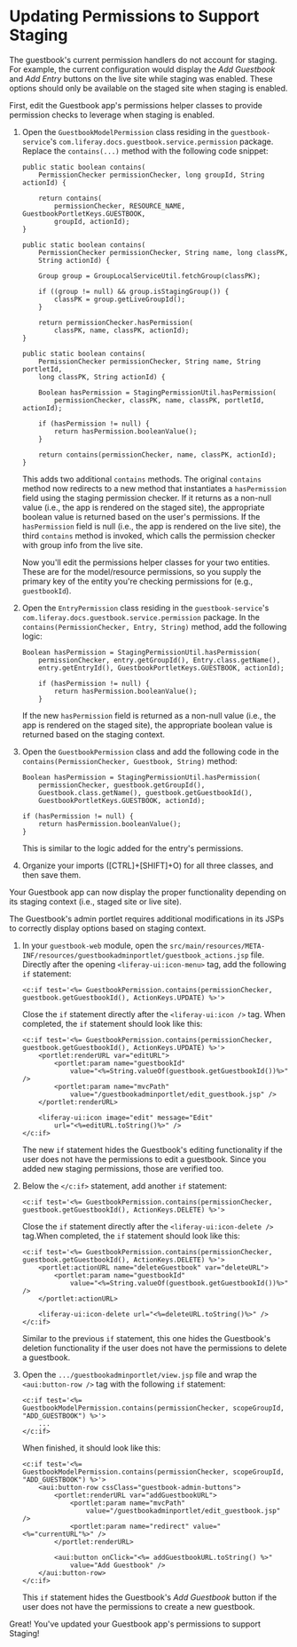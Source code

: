 # Updating Permissions to Support Staging

The guestbook's current permission handlers do not account for staging. For
example, the current configuration would display the *Add Guestbook* and *Add
Entry* buttons on the live site while staging was enabled. These options should
only be available on the staged site when staging is enabled.

First, edit the Guestbook app's permissions helper classes to provide permission
checks to leverage when staging is enabled.

1.  Open the `GuestbookModelPermission` class residing in the
    `guestbook-service`'s `com.liferay.docs.guestbook.service.permission`
    package. Replace the `contains(...)` method with the following code snippet:

        public static boolean contains(
            PermissionChecker permissionChecker, long groupId, String actionId) {

            return contains(
                permissionChecker, RESOURCE_NAME, GuestbookPortletKeys.GUESTBOOK,
                groupId, actionId);
        }

        public static boolean contains(
            PermissionChecker permissionChecker, String name, long classPK,
            String actionId) {

            Group group = GroupLocalServiceUtil.fetchGroup(classPK);

            if ((group != null) && group.isStagingGroup()) {
                classPK = group.getLiveGroupId();
            }

            return permissionChecker.hasPermission(
                classPK, name, classPK, actionId);
        }

        public static boolean contains(
            PermissionChecker permissionChecker, String name, String portletId,
            long classPK, String actionId) {

            Boolean hasPermission = StagingPermissionUtil.hasPermission(
                permissionChecker, classPK, name, classPK, portletId, actionId);

            if (hasPermission != null) {
                return hasPermission.booleanValue();
            }

            return contains(permissionChecker, name, classPK, actionId);
        }

    This adds two additional `contains` methods. The original `contains` method
    now redirects to a new method that instantiates a `hasPermission` field
    using the staging permission checker. If it returns as a non-null value
    (i.e., the app is rendered on the staged site), the appropriate boolean
    value is returned based on the user's permissions. If the `hasPermission`
    field is null (i.e., the app is rendered on the live site), the third
    `contains` method is invoked, which calls the permission checker with group
    info from the live site.

    Now you'll edit the permissions helper classes for your two entities. These
    are for the model/resource permissions, so you supply the primary key of
    the entity you're checking permissions for (e.g., `guestbookId`).

2.  Open the `EntryPermission` class residing in the `guestbook-service`'s
    `com.liferay.docs.guestbook.service.permission` package. In the
    `contains(PermissionChecker, Entry, String)` method, add the following
    logic:

        Boolean hasPermission = StagingPermissionUtil.hasPermission(
            permissionChecker, entry.getGroupId(), Entry.class.getName(),
            entry.getEntryId(), GuestbookPortletKeys.GUESTBOOK, actionId);

            if (hasPermission != null) {
                return hasPermission.booleanValue();
            }

    If the new `hasPermission` field is returned as a non-null value (i.e., the
    app is rendered on the staged site), the appropriate boolean value is
    returned based on the staging context.

3.  Open the `GuestbookPermission` class and add the following code in the
    `contains(PermissionChecker, Guestbook, String)` method:

        Boolean hasPermission = StagingPermissionUtil.hasPermission(
            permissionChecker, guestbook.getGroupId(),
            Guestbook.class.getName(), guestbook.getGuestbookId(),
            GuestbookPortletKeys.GUESTBOOK, actionId);

        if (hasPermission != null) {
            return hasPermission.booleanValue();
        }

    This is similar to the logic added for the entry's permissions. 

4.  Organize your imports ([CTRL]+[SHIFT]+O) for all three classes, and then
    save them.

Your Guestbook app can now display the proper functionality depending on its
staging context (i.e., staged site or live site).

The Guestbook's admin portlet requires additional modifications in its JSPs to
correctly display options based on staging context.

1.  In your `guestbook-web` module, open the
    `src/main/resources/META-INF/resources/guestbookadminportlet/guestbook_actions.jsp`
    file. Directly after the opening `<liferay-ui:icon-menu>` tag, add the
    following `if` statement:

        <c:if test='<%= GuestbookPermission.contains(permissionChecker, guestbook.getGuestbookId(), ActionKeys.UPDATE) %>'>

    Close the `if` statement directly after the `<liferay-ui:icon />` tag. When
    completed, the `if` statement should look like this:

        <c:if test='<%= GuestbookPermission.contains(permissionChecker, guestbook.getGuestbookId(), ActionKeys.UPDATE) %>'>
            <portlet:renderURL var="editURL">
                <portlet:param name="guestbookId"
                    value="<%=String.valueOf(guestbook.getGuestbookId())%>" />
                <portlet:param name="mvcPath"
                    value="/guestbookadminportlet/edit_guestbook.jsp" />
            </portlet:renderURL>

            <liferay-ui:icon image="edit" message="Edit"
                url="<%=editURL.toString()%>" />
        </c:if>

    The new `if` statement hides the Guestbook's editing functionality if the
    user does not have the permissions to edit a guestbook. Since you added new
    staging permissions, those are verified too.

2.  Below the `</c:if>` statement, add another `if` statement:

        <c:if test='<%= GuestbookPermission.contains(permissionChecker, guestbook.getGuestbookId(), ActionKeys.DELETE) %>'>

    Close the `if` statement directly after the `<liferay-ui:icon-delete />`
    tag.When completed, the `if` statement should look like this:

        <c:if test='<%= GuestbookPermission.contains(permissionChecker, guestbook.getGuestbookId(), ActionKeys.DELETE) %>'>
            <portlet:actionURL name="deleteGuestbook" var="deleteURL">
                <portlet:param name="guestbookId"
                    value="<%=String.valueOf(guestbook.getGuestbookId())%>" />
            </portlet:actionURL>

            <liferay-ui:icon-delete url="<%=deleteURL.toString()%>" />
        </c:if>

    Similar to the previous `if` statement, this one hides the Guestbook's
    deletion functionality if the user does not have the permissions to delete a
    guestbook.

3.  Open the `.../guestbookadminportlet/view.jsp` file and wrap the
    `<aui:button-row />` tag with the following `if` statement:

        <c:if test='<%= GuestbookModelPermission.contains(permissionChecker, scopeGroupId, "ADD_GUESTBOOK") %>'>
            ...
        </c:if>

    When finished, it should look like this:

        <c:if test='<%= GuestbookModelPermission.contains(permissionChecker, scopeGroupId, "ADD_GUESTBOOK") %>'>
            <aui:button-row cssClass="guestbook-admin-buttons">
                <portlet:renderURL var="addGuestbookURL">
                    <portlet:param name="mvcPath"
                        value="/guestbookadminportlet/edit_guestbook.jsp" />
                    <portlet:param name="redirect" value="<%="currentURL"%>" />
                </portlet:renderURL>

                <aui:button onClick="<%= addGuestbookURL.toString() %>"
                    value="Add Guestbook" />
            </aui:button-row>
        </c:if>

    This `if` statement hides the Guestbook's *Add Guestbook* button if the user
    does not have the permissions to create a new guestbook.

Great! You've updated your Guestbook app's permissions to support Staging!
